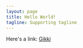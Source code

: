 ```yaml
---
layout: page
title: Hello World!
tagline: Supporting tagline
---
```


Here's a link: [Gikki](gikki.html)
